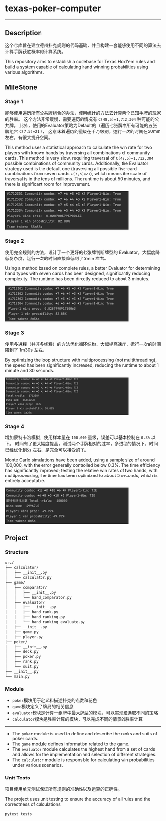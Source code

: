 # texas-poker-computer

---

## Description

这个仓库旨在建立德州扑克规则的代码基础，并且构建一套能够使用不同的算法去计算手牌获胜概率的计算系统。

This repository aims to establish a codebase for Texas Hold'em rules and build a system capable of calculating hand
winning probabilities using various algorithms.

## MileStone

### Stage 1

能够使用遍历所有公共牌组合的办法，使用统计的方法去计算两个已知手牌的玩家的胜率。
这个方法非常缓慢，需要遍历的情况有 `C(48,5)=1,712,304` 种可能的公共牌。
此外，使用的Evaluator策略为Default的（遍历七张牌中所有可能的五张牌组合 `C(7,5)=21` ），
这意味着遍历的量级在千万级别。运行一次的时间在50min左右，有很大提升空间。

This method uses a statistical approach to calculate the win rate for two players with known hands by
traversing all combinations of community cards. This method is very slow, requiring traversal of
`C(48,5)=1,712,304` possible combinations of community cards.
Additionally, the Evaluator strategy used is the default one (traversing all possible five-card combinations from seven
cards `C(7,5)=21`), which means the scale of traversal is in the tens of millions.
The runtime is about 50 minutes, and there is significant room for improvement.

<img width="400" src="assets/stage-1-result.png">

### Stage 2

使用完全规则的方法，设计了一个更好的七张牌判断牌型的 Evaluator，大幅度降低复杂度，运行一次的时间直接降低到了 3min 左右。

Using a method based on complete rules, a better Evaluator for determining hand types with seven cards has been
designed, significantly reducing complexity. The runtime has been directly reduced to about 3 minutes.

<img width="400" src="assets/stage-2-result.png">

### Stage 3

使用多进程（并非多线程）的方法优化循环结构，大幅提高速度，运行一次的时间降到了 1m30s 左右。

By optimizing the loop structure with multiprocessing (not multithreading), the speed has been significantly increased,
reducing the runtime to about 1 minute and 30 seconds.

<img width="400" src="assets/stage-3-result.png">

### Stage 4

增加蒙特卡洛模拟，使用样本量在 `100,000` 量级，误差可以基本控制在 `0.3%` 以下。
时间有了更大幅度提高，测试两个手牌相对的胜率，多进程的情况下，时间已经优化到`5s` 左右，是完全可以接受的了。

Monte Carlo simulations have been added, using a sample size of around 100,000, with the error generally controlled
below 0.3%. The time efficiency has significantly improved; testing the relative win rates of two hands, with
multiprocessing, the time has been optimized to about 5 seconds, which is entirely acceptable.

<img width="400" src="assets/stage-4-result.png">

## Project

### Structure

```
src/
├── calculator/
│   ├── __init__.py
│   └── calculator.py
├── game/
│   ├── comparator/
│   │   ├── __init__.py
│   │   └── hand_comparator.py
│   ├── evaluator/
│   │   ├── __init__.py
│   │   ├── hand_rank.py
│   │   ├── hand_ranking.py
│   │   └── hand_ranking_evaluate.py
│   ├── __init__.py
│   ├── game.py
│   ├── player.py
│── poker/
│   ├── __init__.py
│   ├── deck.py
│   ├── poker.py
│   ├── rank.py
│   └── suit.py
├── __init__.py
└── main.py
```

### Module

* `poker`模块用于定义和描述扑克的点数和花色
* `game`模块定义了牌局的相关信息
* `evaluator`模块是计算一组牌中最大牌型的模块，可以实现和选取不同的策略
* `calculator`模块是胜率计算的模块，可以完成不同的情景的胜率计算

---

* The `poker` module is used to define and describe the ranks and suits of poker cards.
* The `game` module defines information related to the game.
* The `evaluator` module calculates the highest hand from a set of cards and allows for the implementation and selection
  of different strategies.
* The `calculator` module is responsible for calculating win probabilities under various scenarios.

### Unit Tests

项目使用单元测试保证所有规则的准确性以及运算的正确性。

The project uses unit testing to ensure the accuracy of all rules and the correctness of calculations

```shell
pytest tests
```